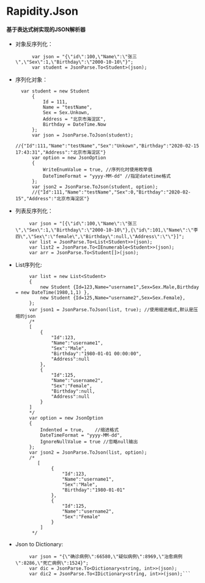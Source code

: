 # Rapidity.Json

#### 基于表达式树实现的JSON解析器
- 对象反序列化：

            var json = "{\"id\":100,\"Name\":\"张三\",\"Sex\":1,\"Birthday\":\"2000-10-10\"}";
            var student = JsonParse.To<Student>(json);  

- 序列化对象：

        var student = new Student
            {
                Id = 111,
                Name = "testName",
                Sex = Sex.Unkown,
                Address = "北京市海淀区",
                Birthday = DateTime.Now
            };
            var json = JsonParse.ToJson(student);
            //{"Id":111,"Name":"testName","Sex":"Unkown","Birthday":"2020-02-15 17:43:31","Address":"北京市海淀区"}
            var option = new JsonOption
            {
                WriteEnumValue = true, //序列化时使用枚举值
                DateTimeFormat = "yyyy-MM-dd" //指定datetime格式
            };
            var json2 = JsonParse.ToJson(student, option);
            //{"Id":111,"Name":"testName","Sex":0,"Birthday":"2020-02-15","Address":"北京市海淀区"}
            
 - 列表反序列化：
 
            var json = "[{\"id\":100,\"Name\":\"张三\",\"Sex\":1,\"Birthday\":\"2000-10-10\"},{\"id\":101,\"Name\":\"李四\",\"Sex\":\"female\",\"Birthday\":null,\"Address\":\"\"}]";
            var list = JsonParse.To<List<Student>>(json);
            var list2 = JsonParse.To<IEnumerable<Student>>(json);
            var arr = JsonParse.To<Student[]>(json);
 - List序列化:
 
            var list = new List<Student>
            {
                new Student {Id=123,Name="username1",Sex=Sex.Male,Birthday = new DateTime(1980,1,1) },
                new Student {Id=125,Name="username2",Sex=Sex.Female},
            };
            var json1 = JsonParse.ToJson(list, true); //使用缩进格式,默认是压缩的json
            /*
            [
                {
                    "Id":123,
                    "Name":"username1",
                    "Sex":"Male",
                    "Birthday":"1980-01-01 00:00:00",
                    "Address":null
                },
                {
                    "Id":125,
                    "Name":"username2",
                    "Sex":"Female",
                    "Birthday":null,
                    "Address":null
                }
            ] 
            */
            var option = new JsonOption
            {
                Indented = true,    //缩进格式
                DateTimeFormat = "yyyy-MM-dd",
                IgnoreNullValue = true //忽略null输出
            };
            var json2 = JsonParse.ToJson(list, option);
            /*
               [
                    {
                        "Id":123,
                        "Name":"username1",
                        "Sex":"Male",
                        "Birthday":"1980-01-01"
                    },
                    {
                        "Id":125,
                        "Name":"username2",
                        "Sex":"Female"
                    }
                ]
             */
 - Json to Dictionary:
 
            var json = "{\"确诊病例\":66580,\"疑似病例\":8969,\"治愈病例\":8286,\"死亡病例\":1524}";
            var dic = JsonParse.To<Dictionary<string, int>>(json);
            var dic2 = JsonParse.To<IDictionary<string, int>>(json);```

